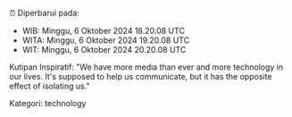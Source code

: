 ⏰ Diperbarui pada:
- WIB: Minggu, 6 Oktober 2024 18.20.08 UTC
- WITA: Minggu, 6 Oktober 2024 19.20.08 UTC
- WIT: Minggu, 6 Oktober 2024 20.20.08 UTC

Kutipan Inspiratif:
"We have more media than ever and more technology in our lives. It's supposed to help us communicate, but it has the opposite effect of isolating us."


Kategori: technology


